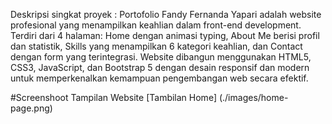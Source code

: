 Deskripsi singkat proyek :
Portofolio Fandy Fernanda Yapari adalah website profesional yang menampilkan keahlian dalam front-end development. Terdiri dari 4 halaman: 
Home dengan animasi typing, About Me berisi profil dan statistik, Skills yang menampilkan 6 kategori keahlian, dan Contact dengan form yang terintegrasi. 
Website dibangun menggunakan HTML5, CSS3, JavaScript, dan Bootstrap 5 dengan desain responsif dan modern untuk memperkenalkan kemampuan pengembangan web secara efektif.

#Screenshoot Tampilan Website
[Tambilan Home]
(./images/home-page.png)
